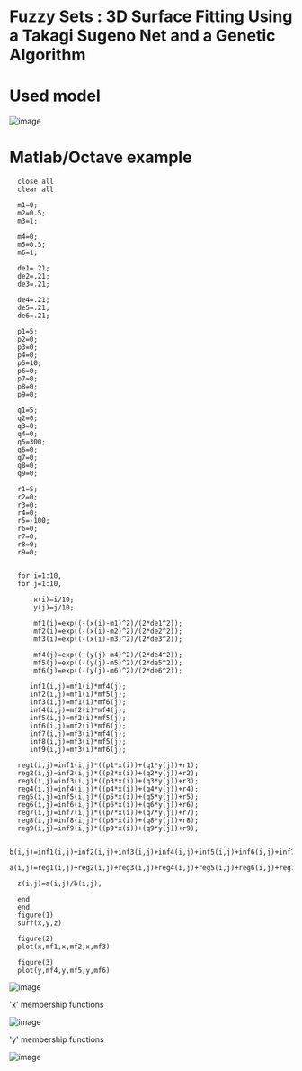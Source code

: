 # Fuzzy Sets : 3D Surface Fitting Using a Takagi Sugeno Net and a Genetic Algorithm

# Used model

![image](https://user-images.githubusercontent.com/109912046/189814532-a92ee0cd-9616-4eaa-9be7-3a415213743a.png)

# Matlab/Octave example

      close all
      clear all

      m1=0;
      m2=0.5;
      m3=1;

      m4=0;
      m5=0.5;
      m6=1;

      de1=.21;
      de2=.21;
      de3=.21;

      de4=.21;
      de5=.21;
      de6=.21;

      p1=5;
      p2=0;
      p3=0;
      p4=0;
      p5=10;
      p6=0;
      p7=0;
      p8=0;
      p9=0;

      q1=5;
      q2=0;
      q3=0;
      q4=0;
      q5=300;
      q6=0;
      q7=0;
      q8=0;
      q9=0;

      r1=5;
      r2=0;
      r3=0;
      r4=0;
      r5=-100;
      r6=0;
      r7=0;
      r8=0;
      r9=0;


      for i=1:10,
      for j=1:10,

          x(i)=i/10;
          y(j)=j/10;

          mf1(i)=exp((-(x(i)-m1)^2)/(2*de1^2));
          mf2(i)=exp((-(x(i)-m2)^2)/(2*de2^2));
          mf3(i)=exp((-(x(i)-m3)^2)/(2*de3^2));

          mf4(j)=exp((-(y(j)-m4)^2)/(2*de4^2));
          mf5(j)=exp((-(y(j)-m5)^2)/(2*de5^2));
          mf6(j)=exp((-(y(j)-m6)^2)/(2*de6^2));

         inf1(i,j)=mf1(i)*mf4(j);
         inf2(i,j)=mf1(i)*mf5(j);
         inf3(i,j)=mf1(i)*mf6(j);
         inf4(i,j)=mf2(i)*mf4(j);
         inf5(i,j)=mf2(i)*mf5(j);
         inf6(i,j)=mf2(i)*mf6(j);
         inf7(i,j)=mf3(i)*mf4(j);
         inf8(i,j)=mf3(i)*mf5(j);
         inf9(i,j)=mf3(i)*mf6(j);

      reg1(i,j)=inf1(i,j)*((p1*x(i))+(q1*y(j))+r1);
      reg2(i,j)=inf2(i,j)*((p2*x(i))+(q2*y(j))+r2);
      reg3(i,j)=inf3(i,j)*((p3*x(i))+(q3*y(j))+r3);
      reg4(i,j)=inf4(i,j)*((p4*x(i))+(q4*y(j))+r4);
      reg5(i,j)=inf5(i,j)*((p5*x(i))+(q5*y(j))+r5);
      reg6(i,j)=inf6(i,j)*((p6*x(i))+(q6*y(j))+r6);
      reg7(i,j)=inf7(i,j)*((p7*x(i))+(q7*y(j))+r7);
      reg8(i,j)=inf8(i,j)*((p8*x(i))+(q8*y(j))+r8);
      reg9(i,j)=inf9(i,j)*((p9*x(i))+(q9*y(j))+r9);

      b(i,j)=inf1(i,j)+inf2(i,j)+inf3(i,j)+inf4(i,j)+inf5(i,j)+inf6(i,j)+inf7(i,j)+inf8(i,j)+inf9(i,j);
      a(i,j)=reg1(i,j)+reg2(i,j)+reg3(i,j)+reg4(i,j)+reg5(i,j)+reg6(i,j)+reg7(i,j)+reg8(i,j)+reg9(i,j);

      z(i,j)=a(i,j)/b(i,j);

      end
      end
      figure(1)
      surf(x,y,z)

      figure(2)
      plot(x,mf1,x,mf2,x,mf3)

      figure(3)
      plot(y,mf4,y,mf5,y,mf6)


![image](https://user-images.githubusercontent.com/109912046/189815132-5c7554bc-09cd-4c24-b250-01ddab060dfa.png)

'x' membership functions

![image](https://user-images.githubusercontent.com/109912046/189815208-7586b260-0e71-4684-bc89-1abfc46b2b9d.png)

'y' membership functions

![image](https://user-images.githubusercontent.com/109912046/189815253-8528e40a-88c9-45f5-974f-8808778703be.png)

